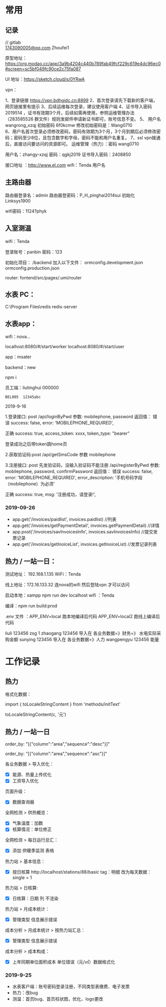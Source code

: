 # 常用

## 记录

// gitlab  
1743090005@qq.com
Zhoufei1

原型地址：https://org.modao.cc/app/3a9b4204c440b789fab49fcf229c619e4dc96ec0#screen=sc5bf049fc90ce2c75fa087

UI 地址：https://sketch.cloud/s/0YRwA

vpn：

1、登录链接   https://vpn.bdhgidc.cn:8899
2、首次登录请先下载新的客户端，网页链接里有提示
3、后续运维每次登录，建议使用客户端
4、证书导入密码 2019514 ，证书有效期3个月，后续如需再使用，参照运维管理办法（283585526 群文件）规则发邮件申请新证书即可，账号信息不变。
5、 用户名 wangrong_xzqj  初始密码 6f0kcmw  修改初始密码是：Wang0710	
6、用户名首次登录必须修改密码，密码有效期为3个月，3个月到期后必须修改密码；密码至少8位，且包含数字和字母，密码不能和用户名重复。
7、ssl vpn拨通后，直接访问要访问的资源即可。
运维管理（热力）：密码 wang0710

用户名：zhangy-xzqj		密码：qgkj2019	证书导入密码：2408850

接口地址 ：http://www.el.com	wifi：Tenda	用户名

## 主路由器 
路由器登录名：admin
路由器登密码：P_H_pinghai2014sui	初始化 Linksys1900

wifi密码：1124?phyk

## 入室测温

wifi：Tenda

登录账号：panbin  密码：123

初始化项目：
/backend 加入以下文件：
ormconfig.development.json
ormconfig.production.json

router: fontend/src/pages/.umi/router

## 水表 PC：

C:\Program Files\redis	redis-server 

## 水表app：

wifi：nova...

localhost:8080/#/start/worker
localhost:8080/#/start/user

app：msater

backend：new 

npm i

员工端：liutinghui	000000

	BEL005	12345abc


2019-9-16

1.登录接口:  post
/api/loginByPwd
参数:
mobilephone, password 
返回值：
错误 
 success: false,
 error: 'MOBILEPHONE_REQUIRED',

正确
 success: true,
    access_token: xxxx,
    token_type: "bearer"

登录成功之后带token跳home页

2.获取验证码:post
/api/getSmsCode
参数
mobilephone


3.注册接口: post  先发验证码，没输入验证码不能注册
/api/registerByPwd
参数:
mobilephone, password, confirmPassword
返回值：
错误 
 success: false,
 error: 'MOBILEPHONE_REQUIRED',
 error_description: '手机号码字段（mobilephone）为必须'

正确
 success: true,
    msg: '注册成功，请登录!',
    
### 2019-09-26
- app.get('/invoices/paidlist', invoices.paidlist)   //列表
- app.get('/invoices/getPaymentDetail', invoices.getPaymentDetail)   //详情
- app.post('/invoices/savInvoicesInfo', invoices.savInvoicesInfo)  //提交发票记录
- app.get('/invoices/getInoiceList', invoices.getInoiceList) //发票记录列表
    

## 热力 / 一站一日：

测试地址： 192.168.1.135  WiFi：Tenda

线上地址：172.16.133.32  连nova的wifi  然后登陆vpn 才可以访问

启动本地：xampp 	npm run dev	localhost		wifi ：Tenda

编译：npm run build:prod

.env 文件 ：APP_ENV=local   跑本地编译后代码
	  APP_ENV=local2   跑线上编译后代码

liuli	123456
zsg 	1
zhaogang 123456	导入在 各业务数据=》财务=》 水电实际采购金额 
sunying     123456     导入在 各业务数据=》人力
wangpengyu     123456      能量




# 工作记录

## 热力
格式化数据：

import {
  toLocaleStringContent
} from 'methods/initText'

toLocaleStringContent(c, '元')

## 热力 / 一站一日

order_by: "[{"column":"area","sequence":"desc"}]"

order_by: "[{"column":"area","sequence":"asc"}]"

各业务数据 > 导入优化：
+ [X] 能源、热量上传优化  
+ [X] 工资导入优化

页面升级：
+ [X] 数据查询器  

全网检测 > 供热概览：
+ [X] 气象温度：加数 
+ [X] 核算情况：单位修正

全网检测 > 每日运行总汇： 
+ [X] 添加 供暖季监测 表格

热力站 > 基本信息：
+ [X] 按日核算 http://localhost/stations/88/basic   tag：明细 改为每天数据： single = 1   

热力站 > 日核算:
+ [X] 日核算：日期 列 不渲染

热力站 > 月成本统计：
+ [X] 管理类型 信息展示错误

成本分析 > 月成本统计 > 按热力站汇总：
+ [X] 管理类型 信息展示错误

成本分析 > 成本构成：
+ [X] 上年同期单位面积成本   单位错误（元/㎡）数据格式化

### 2019-9-25

- 水表客户端：账号密码登录注册，不同类型表缴费、电子发票
- 热力：改bug
- 测温：首页bug、首页柱状图，优化、logo更改


